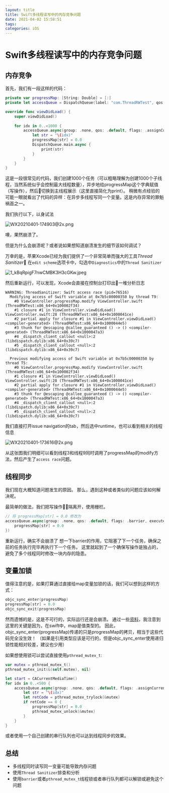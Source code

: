 ```yaml
---
layout: title
title: Swift多线程读写中的内存竞争问题
date: 2021-04-02 15:58:51
tags:
categories: iOS
---
```


# Swift多线程读写中的内存竞争问题

## 内存竞争
首先，我们有一段这样的代码：
```swift
private var progressMap: [String: Double] = [:]
private let accessQueue = DispatchQueue(label: "com.ThreadRWTest", qos: .default, attributes: .concurrent, autoreleaseFrequency: .inherit, target: .none)

override func viewDidLoad() {
    super.viewDidLoad()
    
    for idx in 0..<1000 {
        accessQueue.async(group: .none, qos: .default, flags: .assignCurrentContext) { [self] in
            let str = "\(idx)"
            progressMap[str] = 0.0
            DispatchQueue.main.async {
                print(str)
            }
        }
    }
}
```

这是一段很常见的代码，我们创建1000个任务（可以粗略理解为创建1000个子线程，当然系统似乎会控制最大线程数量），异步地给progressMap这个字典赋值（写操作），然后切换到主线程展示（这里直接简化为print）。
稍微有点经验的可能一眼就看出了代码的异样：在异步多线程写同一个变量。这是内存异常的罪魁祸首之一。

我们执行以下，以身试法

![WX20210401-174903@2x.png](https://i.loli.net/2021/04/01/25yf1hAsrXDRHKI.png)

噢，果然崩溃了。

但是为什么会崩溃呢？或者说如果想知道崩溃发生的细节该如何调试？

万幸的是，苹果Xcode已经为我们提供了一个非常简单而强大的工具*Thread Sanitizer*
在`edit scheme`选项卡中，勾选中`Diagnostics`中的`Thread Sanitizer`

![1_kBqRpigF7nwCMBK3H3cGKw.jpeg](https://i.loli.net/2021/04/01/RFK1p3dDnaOG75v.jpg)

然后重新运行，可以发现，Xcode会直接在控制台打印出一堆分析日志
```
WARNING: ThreadSanitizer: Swift access race (pid=76516)
  Modifying access of Swift variable at 0x7b5c00000350 by thread T9:
    #0 ViewController.progressMap.modify ViewController.swift (ThreadRWTest:x86_64+0x100002f34)
    #1 closure #1 in ViewController.viewDidLoad() ViewController.swift:28 (ThreadRWTest:x86_64+0x1000041ce)
    #2 partial apply for closure #1 in ViewController.viewDidLoad() <compiler-generated> (ThreadRWTest:x86_64+0x1000044e5)
    #3 thunk for @escaping @callee_guaranteed () -> () <compiler-generated> (ThreadRWTest:x86_64+0x1000047a3)
    #4 _dispatch_client_callout <null>:2 (libdispatch.dylib:x86_64+0x39c7)
    #5 _dispatch_client_callout <null>:2 (libdispatch.dylib:x86_64+0x39c7)

  Previous modifying access of Swift variable at 0x7b5c00000350 by thread T5:
    #0 ViewController.progressMap.modify ViewController.swift (ThreadRWTest:x86_64+0x100002f34)
    #1 closure #1 in ViewController.viewDidLoad() ViewController.swift:28 (ThreadRWTest:x86_64+0x1000041ce)
    #2 partial apply for closure #1 in ViewController.viewDidLoad() <compiler-generated> (ThreadRWTest:x86_64+0x1000044e5)
    #3 thunk for @escaping @callee_guaranteed () -> () <compiler-generated> (ThreadRWTest:x86_64+0x1000047a3)
    #4 _dispatch_client_callout <null>:2 (libdispatch.dylib:x86_64+0x39c7)
    #5 _dispatch_client_callout <null>:2 (libdispatch.dylib:x86_64+0x39c7)
```
我们直接打开issue navigation的tab，然后选中runtime，也可以看到相关的线程信息

![WX20210401-173616@2x.png](https://i.loli.net/2021/04/01/YyU36nKwQhiDsfS.png)

从这张图我们明细可以看到线程3和线程9同时调用了progressMap的modify方法，然后产生了`access race`问题。


## 线程同步

我们现在大概知道问题发生的原因。
那么，遇到这种或者类似的问题应该如何解决呢。

最简单的做法，我们把写操作隔离开，使用栅栏。

```swift
// 将 progressMap[str] = 0.0 修改为
accessQueue.async(group: .none, qos: .default, flags: .barrier, execute: {
    progressMap[str] = 0.0
})
```

重新运行，确实不会崩溃了
想一下barrier的作用，它阻塞了下一个任务，确保之前的任务执行完毕再执行下一个任务。
这里就起到了一个确保写操作是独占的，避免了多个线程同时修改一块内存的隐患。

## 变量加锁
值得注意的是，如果打算通过直接给map变量加锁的话，我们可以想到这样的方式：
```swift
objc_sync_enter(progressMap)
progressMap[str] = 0.0
objc_sync_exit(progressMap)
```

然而遗憾的是，这是不可行的，实际运行还是会崩溃。
通过一些[资料](https://stackoverflow.com/questions/35084754/objc-sync-enter-objc-sync-exit-not-working-with-dispatch-queue-priority-low)，我注意到这里的关键是因为，在swift中，map是值类型的。
因此，objc_sync_enter(progressMap)传递的只是progressMap的拷贝，相当于这些代码完全没生效！
（如果是引用类型应该是可行的，但是objc_sync_enter使用递归锁性能相对较差，建议也少用）

如果想使用锁可以尝试直接使用`pthread_mutex_t`:

```swift
var mutex = pthread_mutex_t()
pthread_mutex_init(&(self.mutex), nil)

let start = CACurrentMediaTime()
for idx in 0..<500 {
    accessQueue.async(group: .none, qos: .default, flags: .assignCurrentContext) { [self] in
        let str = "\(idx)"
        let retCode = pthread_mutex_trylock(&mutex)
        if retCode == 0 {
            progressMap[str] = 0.0
            pthread_mutex_unlock(&mutex)
        }
    }
}
```

或者使用一个自己创建的串行队列也可以达到线程同步的效果。

## 总结

- 多线程同时读写同一变量可能导致内存问题
- 使用`Thread Sanitizer`排查和分析
- 使用`barrier`或者`pthread_mutex_t`线程锁或者串行队列都可以解锁或避免这个问题